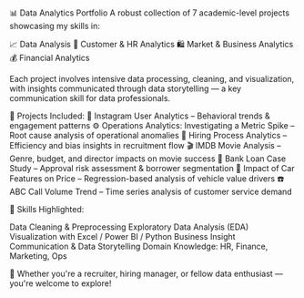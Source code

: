 📊 Data Analytics Portfolio
A robust collection of 7 academic-level projects showcasing my skills in:

📈 Data Analysis
🧠 Customer & HR Analytics
🛍️ Market & Business Analytics
💰 Financial Analytics

Each project involves intensive data processing, cleaning, and visualization, with insights communicated through data storytelling — a key communication skill for data professionals.

🧩 Projects Included:
📱 Instagram User Analytics – Behavioral trends & engagement patterns
⚙️ Operations Analytics: Investigating a Metric Spike – Root cause analysis of operational anomalies
👥 Hiring Process Analytics – Efficiency and bias insights in recruitment flow
🎬 IMDB Movie Analysis – Genre, budget, and director impacts on movie success
🏦 Bank Loan Case Study – Approval risk assessment & borrower segmentation
🚗 Impact of Car Features on Price – Regression-based analysis of vehicle value drivers
☎️ ABC Call Volume Trend – Time series analysis of customer service demand

📌 Skills Highlighted:

Data Cleaning & Preprocessing
Exploratory Data Analysis (EDA)
Visualization with Excel / Power BI / Python
Business Insight Communication & Data Storytelling
Domain Knowledge: HR, Finance, Marketing, Ops

💼 Whether you're a recruiter, hiring manager, or fellow data enthusiast — you're welcome to explore!
